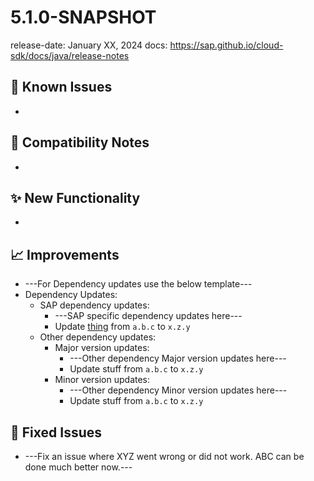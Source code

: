 # 5.1.0-SNAPSHOT

release-date: January XX, 2024
docs: https://sap.github.io/cloud-sdk/docs/java/release-notes

## 🚧 Known Issues

-


## 🔧 Compatibility Notes

- 


## ✨ New Functionality

-


## 📈 Improvements

- ---For Dependency updates use the below template---
- Dependency Updates:
  - SAP dependency updates:
    - ---SAP specific dependency updates here---
    - Update [thing](https://link-to-thing) from `a.b.c` to `x.z.y`
  - Other dependency updates:
    - Major version updates:
        - ---Other dependency Major version updates here---
        - Update stuff from `a.b.c` to `x.z.y`
    - Minor version updates:
        - ---Other dependency Minor version updates here---
        - Update stuff from `a.b.c` to `x.z.y`

## 🐛 Fixed Issues

- ---Fix an issue where XYZ went wrong or did not work. ABC can be done much better now.---


